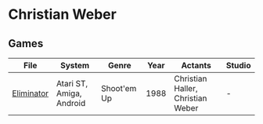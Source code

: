 # Christian Weber
## Games
| File                                | System                   | Genre       | Year | Actants                           | Studio |
| ----------------------------------- | ------------------------ | ----------- | ---- | --------------------------------- | ------ |
| [Eliminator](games/Eliminator.md) | Atari ST, Amiga, Android | Shoot'em Up | 1988 | Christian Haller, Christian Weber | \-     |
